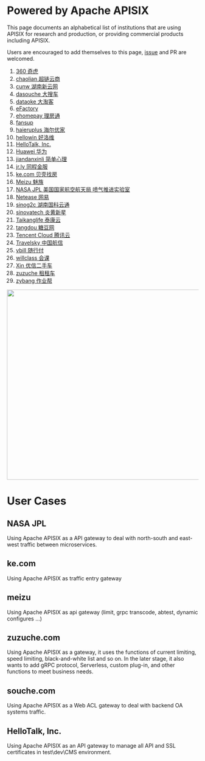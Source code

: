 <!--
#
# Licensed to the Apache Software Foundation (ASF) under one or more
# contributor license agreements.  See the NOTICE file distributed with
# this work for additional information regarding copyright ownership.
# The ASF licenses this file to You under the Apache License, Version 2.0
# (the "License"); you may not use this file except in compliance with
# the License.  You may obtain a copy of the License at
#
#     http://www.apache.org/licenses/LICENSE-2.0
#
# Unless required by applicable law or agreed to in writing, software
# distributed under the License is distributed on an "AS IS" BASIS,
# WITHOUT WARRANTIES OR CONDITIONS OF ANY KIND, either express or implied.
# See the License for the specific language governing permissions and
# limitations under the License.
#
-->

# Powered by Apache APISIX

This page documents an alphabetical list of institutions that are using APISIX for research and production,
or providing commercial products including APISIX.

Users are encouraged to add themselves to this page, [issue](https://github.com/apache/apisix/issues/487) and PR are welcomed.

1. <a href="https://www.360.cn/" rel="nofollow">360 奇虎</a>
1. <a href="https://www.chaolian360.com/" rel="nofollow">chaolian 超链云商</a>
1. <a href="http://www.cunw.com.cn/" rel="nofollow">cunw 湖南新云网</a>
1. <a href="https://www.dasouche.com/" rel="nofollow">dasouche 大搜车</a>
1. <a href="https://www.dataoke.com/" rel="nofollow">dataoke 大淘客</a>
1. <a href="https://www.efactory-project.eu/" rel="nofollow">eFactory</a>
1. <a href="https://www.ehomepay.com.cn/" rel="nofollow">ehomepay 理房通</a>
1. <a href="https://fansup.mobi/" rel="nofollow">fansup</a>
1. <a href="http://haieruplus.com/" rel="nofollow">haieruplus 海尔优家</a>
1. <a href="http://www.hellowin.cn/" rel="nofollow">hellowin 好洛维</a>
1. <a href="https://www.hellotalk.com/" rel="nofollow">HelloTalk, Inc.</a>
1. <a href="http://huawei.com/" rel="nofollow">Huawei 华为</a>
1. <a href="https://www.jiandanxinli.com/" rel="nofollow">jiandanxinli 简单心理</a>
1. <a href="https://jr.ly.com/" rel="nofollow">jr.ly 同程金服</a>
1. <a href="https://www.ke.com/" rel="nofollow">ke.com 贝壳找房</a>
1. <a href="https://www.meizu.com/" rel="nofollow">Meizu 魅族</a>
1. <a href="https://www.jpl.nasa.gov" rel="nofollow">NASA JPL 美国国家航空航天局 喷气推进实验室</a>
1. <a href="http://www.163.com" rel="nofollow">Netease 网易</a>
1. <a href="http://sinog2c.com" rel="nofollow">sinog2c 湖南国科云通</a>
1. <a href="https://www.sinovatech.com" rel="nofollow">sinovatech 炎黄新星</a>
1. <a href="http://taikang.com/" rel="nofollow">Taikanglife 泰康云</a>
1. <a href="http://www.tangdou.com/" rel="nofollow">tangdou 糖豆网</a>
1. <a href="https://cloud.tencent.com/" rel="nofollow">Tencent Cloud 腾讯云</a>
1. <a href="http://travelsky.com" rel="nofollow"> Travelsky 中国航信</a>
1. <a href="https://vbill.cn/" rel="nofollow">vbill 随行付</a>
1. <a href="https://www.willclass.com/" rel="nofollow">willclass 会课</a>
1. <a href="https://www.xin.com/" rel="nofollow">Xin 优信二手车</a>
1. <a href="https://www.zuzuche.com/" rel="nofollow">zuzuche 租租车</a>
1. <a href="https://www.zybang.com/" rel="nofollow">zybang 作业帮</a>


<img src="https://raw.githubusercontent.com/iresty/iresty.com/master/user-wall.jpg" width="900" height="500">

# User Cases
## NASA JPL
Using Apache APISIX as a API gateway to deal with north-south and east-west traffic between microservices.

## ke.com
Using Apache APISIX as traffic entry gateway

## meizu
Using Apache APISIX as api gateway (limit, grpc transcode, abtest, dynamic configures ...)

## zuzuche.com
Using Apache APISIX as a gateway, it uses the functions of current limiting, speed limiting, black-and-white list and so on. In the later stage, it also wants to add gRPC protocol, Serverless, custom plug-in, and other functions to meet business needs.

## souche.com
Using Apache APISIX as a Web ACL gateway to deal with backend OA systems traffic.

## HelloTalk, Inc.
Using Apache APISIX as an API gateway to manage all API and SSL certificates in test\dev\CMS environment.
